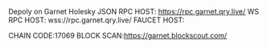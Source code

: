 Depoly on Garnet Holesky
JSON RPC HOST: https://rpc.garnet.qry.live/
WS RPC HOST: wss://rpc.garnet.qry.live/ 
FAUCET HOST:  

CHAIN CODE:17069
BLOCK SCAN:https://garnet.blockscout.com/